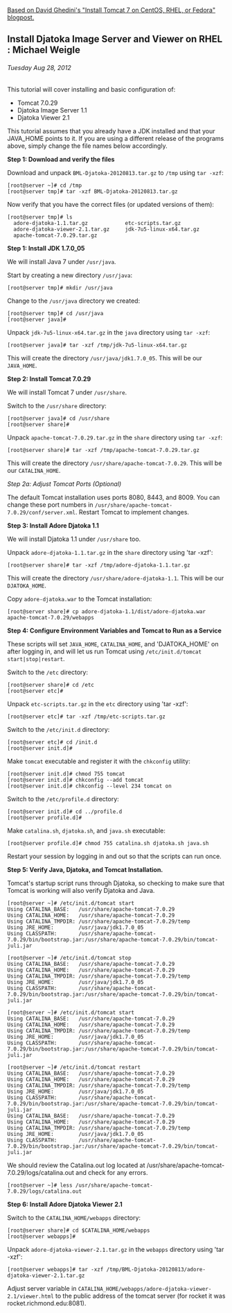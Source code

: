 
[Based on David Ghedini's "Install Tomcat 7 on CentOS, RHEL, or Fedora" blogpost.](http://www.davidghedini.com/pg/entry/install_tomcat_7_on_centos)

## Install Djatoka Image Server and Viewer on RHEL : Michael Weigle  
###### Tuesday Aug 28, 2012  

This tutorial will cover installing and basic configuration of:  

 * Tomcat 7.0.29  
 * Djatoka Image Server 1.1  
 * Djatoka Viewer 2.1  

This tutorial assumes that you already have a JDK installed and that your JAVA_HOME points to it. If you are using a different release of the programs above, simply change the file names below accordingly.  

**Step 1: Download and verify the files**  

Download and unpack `BML-Djatoka-20120813.tar.gz` to `/tmp` using `tar -xzf`:  

    [root@server ~]# cd /tmp
    [root@server tmp]# tar -xzf BML-Djatoka-20120813.tar.gz

Now verify that you have the correct files (or updated versions of them):  

    [root@server tmp]# ls
      adore-djatoka-1.1.tar.gz            etc-scripts.tar.gz
      adore-djatoka-viewer-2.1.tar.gz     jdk-7u5-linux-x64.tar.gz
      apache-tomcat-7.0.29.tar.gz         



**Step 1: Install JDK 1.7.0_05**  

We will install Java 7 under `/usr/java`.  

Start by creating a new directory `/usr/java`:  

    [root@server tmp]# mkdir /usr/java

Change to the `/usr/java` directory we created:  

    [root@server tmp]# cd /usr/java
    [root@server java]#

Unpack `jdk-7u5-linux-x64.tar.gz` in the `java` directory using `tar -xzf`:  

    [root@server java]# tar -xzf /tmp/jdk-7u5-linux-x64.tar.gz

This will create the directory `/usr/java/jdk1.7.0_05`. This will be our `JAVA_HOME`.  



**Step 2: Install Tomcat 7.0.29**  

We will install Tomcat 7 under `/usr/share`.  

Switch to the `/usr/share` directory:  

    [root@server java]# cd /usr/share
    [root@server share]#

Unpack `apache-tomcat-7.0.29.tar.gz` in the `share` directory using `tar -xzf`:  

    [root@server share]# tar -xzf /tmp/apache-tomcat-7.0.29.tar.gz

This will create the directory `/usr/share/apache-tomcat-7.0.29`. This will be our `CATALINA_HOME`.  


*Step 2a: Adjust Tomcat Ports (Optional)*  

The default Tomcat installation uses ports 8080, 8443, and 8009. You can change these port numbers in `/usr/share/apache-tomcat-7.0.29/conf/server.xml`. Restart Tomcat to implement changes.


**Step 3: Install Adore Djatoka 1.1**  

We will install Djatoka 1.1 under `/usr/share` too.  

Unpack `adore-djatoka-1.1.tar.gz` in the `share` directory using 'tar -xzf':  

    [root@server share]# tar -xzf /tmp/adore-djatoka-1.1.tar.gz

This will create the directory `/usr/share/adore-djatoka-1.1`. This will be our `DJATOKA_HOME`.  

Copy `adore-djatoka.war` to the Tomcat installation:  

    [root@server share]# cp adore-djatoka-1.1/dist/adore-djatoka.war apache-tomcat-7.0.29/webapps



**Step 4: Configure Environment Variables and Tomcat to Run as a Service**  

These scripts will set `JAVA_HOME`, `CATALINA_HOME`, and 'DJATOKA_HOME' on after logging in, and will let us run Tomcat using `/etc/init.d/tomcat start|stop|restart`.  

Switch to the `/etc` directory:  

    [root@server share]# cd /etc
    [root@server etc]#

Unpack `etc-scripts.tar.gz` in the `etc` directory using 'tar -xzf':  

    [root@server etc]# tar -xzf /tmp/etc-scripts.tar.gz

Switch to the `/etc/init.d` directory:  

    [root@server etc]# cd /init.d
    [root@server init.d]#

Make `tomcat` executable and register it with the `chkconfig` utility:  

    [root@server init.d]# chmod 755 tomcat
    [root@server init.d]# chkconfig --add tomcat
    [root@server init.d]# chkconfig --level 234 tomcat on

Switch to the `/etc/profile.d` directory:  

    [root@server init.d]# cd ../profile.d
    [root@server profile.d]#

Make `catalina.sh`, `djatoka.sh`, and `java.sh` executable:  

    [root@server profile.d]# chmod 755 catalina.sh djatoka.sh java.sh

Restart your session by logging in and out so that the scripts can run once.  



**Step 5: Verify Java, Djatoka, and Tomcat Installation.**  

Tomcat's startup script runs through Djatoka, so checking to make sure that Tomcat is working will also verify Djatoka and Java.  

    [root@server ~]# /etc/init.d/tomcat start
    Using CATALINA_BASE:   /usr/share/apache-tomcat-7.0.29
    Using CATALINA_HOME:   /usr/share/apache-tomcat-7.0.29
    Using CATALINA_TMPDIR: /usr/share/apache-tomcat-7.0.29/temp
    Using JRE_HOME:        /usr/java/jdk1.7.0_05
    Using CLASSPATH:       /usr/share/apache-tomcat-7.0.29/bin/bootstrap.jar:/usr/share/apache-tomcat-7.0.29/bin/tomcat-juli.jar

    [root@server ~]# /etc/init.d/tomcat stop
    Using CATALINA_BASE:   /usr/share/apache-tomcat-7.0.29
    Using CATALINA_HOME:   /usr/share/apache-tomcat-7.0.29
    Using CATALINA_TMPDIR: /usr/share/apache-tomcat-7.0.29/temp
    Using JRE_HOME:        /usr/java/jdk1.7.0_05
    Using CLASSPATH:       /usr/share/apache-tomcat-7.0.29/bin/bootstrap.jar:/usr/share/apache-tomcat-7.0.29/bin/tomcat-juli.jar

    [root@server ~]# /etc/init.d/tomcat start
    Using CATALINA_BASE:   /usr/share/apache-tomcat-7.0.29
    Using CATALINA_HOME:   /usr/share/apache-tomcat-7.0.29
    Using CATALINA_TMPDIR: /usr/share/apache-tomcat-7.0.29/temp
    Using JRE_HOME:        /usr/java/jdk1.7.0_05
    Using CLASSPATH:       /usr/share/apache-tomcat-7.0.29/bin/bootstrap.jar:/usr/share/apache-tomcat-7.0.29/bin/tomcat-juli.jar

    [root@server ~]# /etc/init.d/tomcat restart
    Using CATALINA_BASE:   /usr/share/apache-tomcat-7.0.29
    Using CATALINA_HOME:   /usr/share/apache-tomcat-7.0.29
    Using CATALINA_TMPDIR: /usr/share/apache-tomcat-7.0.29/temp
    Using JRE_HOME:        /usr/java/jdk1.7.0_05
    Using CLASSPATH:       /usr/share/apache-tomcat-7.0.29/bin/bootstrap.jar:/usr/share/apache-tomcat-7.0.29/bin/tomcat-juli.jar
    Using CATALINA_BASE:   /usr/share/apache-tomcat-7.0.29
    Using CATALINA_HOME:   /usr/share/apache-tomcat-7.0.29
    Using CATALINA_TMPDIR: /usr/share/apache-tomcat-7.0.29/temp
    Using JRE_HOME:        /usr/java/jdk1.7.0_05
    Using CLASSPATH:       /usr/share/apache-tomcat-7.0.29/bin/bootstrap.jar:/usr/share/apache-tomcat-7.0.29/bin/tomcat-juli.jar

We should review the Catalina.out log located at /usr/share/apache-tomcat-7.0.29/logs/catalina.out and check for any errors.  

    [root@server ~]# less /usr/share/apache-tomcat-7.0.29/logs/catalina.out



**Step 6: Install Adore Djatoka Viewer 2.1**  

Switch to the `CATALINA_HOME/webapps` directory:  

    [root@server share]# cd $CATALINA_HOME/webapps
    [root@server webapps]#

Unpack `adore-djatoka-viewer-2.1.tar.gz` in the `webapps` directory using 'tar -xzf':  

    [root@server webapps]# tar -xzf /tmp/BML-Djatoka-20120813/adore-djatoka-viewer-2.1.tar.gz

Adjust server variable in `CATALINA_HOME/webapps/adore-djatoka-viewer-2.1/viewer.html` to the public address of the tomcat server (for rocket it was rocket.richmond.edu:8081).